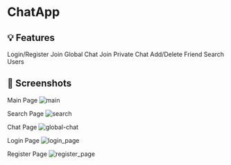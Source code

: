 # ChatApp
## 💡 Features
Login/Register
Join Global Chat
Join Private Chat
Add/Delete Friend
Search Users

## 📸 Screenshots
Main Page
![main](https://user-images.githubusercontent.com/98694275/187056689-d7261a87-31b4-4cfd-987e-8ae371dc76c6.png)

Search Page
![search](https://user-images.githubusercontent.com/98694275/187056694-ebdf8e76-3dd3-4e28-b0bc-179d39c6758e.png)

Chat Page
![global-chat](https://user-images.githubusercontent.com/98694275/187056747-1e81e876-477b-4fbd-87b1-8c584c371cc9.png)

Login Page
![login_page](https://user-images.githubusercontent.com/98694275/184527945-5ecda00a-fa9e-4e11-9873-45ffa41f4ebf.png)

Register Page
![register_page](https://user-images.githubusercontent.com/98694275/184527955-c28ef71a-2ff3-4b67-aebf-e7e05d2864bd.png)
